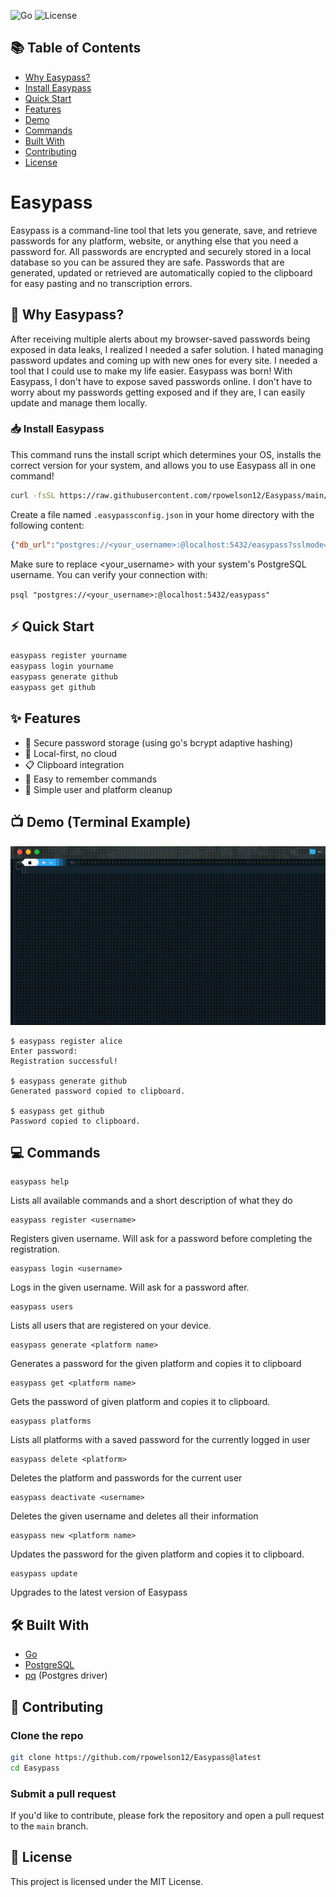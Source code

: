 ![Go](https://img.shields.io/badge/Go-1.20+-00ADD8)
![License](https://img.shields.io/badge/license-MIT-green)
## 📚 Table of Contents

- [Why Easypass?](#-why-easypass)
- [Install Easypass](#-install-easypass)
- [Quick Start](#-quick-start)
- [Features](#-features)
- [Demo](#-demo-terminal-example)
- [Commands](#-commands)
- [Built With](#-built-with)
- [Contributing](#-contributing)
- [License](#-license)

  
# Easypass

Easypass is a command-line tool that lets you generate, save, and retrieve passwords for any platform, website, or anything else that you need a password for. All passwords are encrypted and securely stored in a local database so you can be assured they are safe. Passwords that are generated, updated or retrieved are automatically copied to the clipboard for easy pasting and no transcription errors.

## 💭 Why Easypass?
After receiving multiple alerts about my browser-saved passwords being exposed in data leaks, I realized I needed a safer solution. I hated managing password updates and coming up with new ones for every site. I needed a tool that I could use to make my life easier. Easypass was born! With Easypass, I don't have to expose saved passwords online. I don't have to worry about my passwords getting exposed and if they are, I can easily update and manage them locally. 


### 📥 Install Easypass
This command runs the install script which determines your OS, installs the correct version for your system, and allows you to use Easypass all in one command!
```bash
curl -fsSL https://raw.githubusercontent.com/rpowelson12/Easypass/main/scripts/install.sh | bash

```
Create a file named `.easypassconfig.json` in your home directory with the following content:

```json
{"db_url":"postgres://<your_username>:@localhost:5432/easypass?sslmode=disable","current_user_name":""}
```

Make sure to replace <your_username> with your system's PostgreSQL username. You can verify your connection with:

```psql "postgres://<your_username>:@localhost:5432/easypass"```


## ⚡ Quick Start

```bash
easypass register yourname
easypass login yourname
easypass generate github
easypass get github
```


## ✨ Features
- 🔐 Secure password storage (using go's bcrypt adaptive hashing)
- 💾 Local-first, no cloud
- 📋 Clipboard integration
- 🧠 Easy to remember commands
- 🧹 Simple user and platform cleanup

## 📺 Demo (Terminal Example)

![Easypass Demo](demo.gif)


```
$ easypass register alice
Enter password:
Registration successful!

$ easypass generate github
Generated password copied to clipboard.

$ easypass get github
Password copied to clipboard.
```

## 💻 Commands

    easypass help

Lists all available commands and a short description of what they do

    easypass register <username>

Registers given username. Will ask for a password before completing the registration.

    easypass login <username>

Logs in the given username. Will ask for a password after.

    easypass users

Lists all users that are registered on your device.

    easypass generate <platform name>

Generates a password for the given platform and copies it to clipboard

    easypass get <platform name>

Gets the password of given platform and copies it to clipboard.

    easypass platforms

Lists all platforms with a saved password for the currently logged in user

    easypass delete <platform>

Deletes the platform and passwords for the current user

    easypass deactivate <username>

Deletes the given username and deletes all their information

    easypass new <platform name>

Updates the password for the given platform and copies it to clipboard.

    easypass update
    
Upgrades to the latest version of Easypass


## 🛠 Built With
- [Go](https://golang.org/)
- [PostgreSQL](https://www.postgresql.org/)
- [pq](https://pkg.go.dev/github.com/lib/pq) (Postgres driver)

## 🤝 Contributing

### Clone the repo

```bash
git clone https://github.com/rpowelson12/Easypass@latest
cd Easypass
```

### Submit a pull request

If you'd like to contribute, please fork the repository and open a pull request to the `main` branch.

## 📄 License

This project is licensed under the MIT License.

